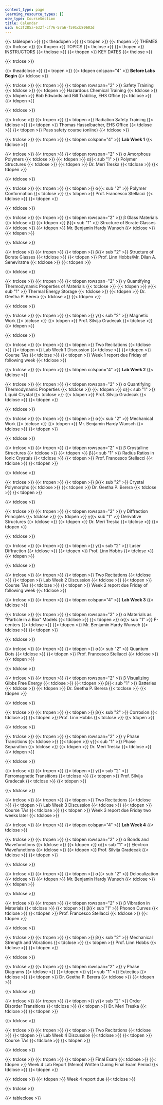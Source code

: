 ```yaml
---
content_type: page
learning_resource_types: []
ocw_type: CourseSection
title: Calendar
uid: 6c3f285a-632f-cf76-57a6-f591cb80603d
---
```


{{< tableopen >}}
{{< theadopen >}}
{{< tropen >}}
{{< thopen >}}
THEMES
{{< thclose >}}
{{< thopen >}}
TOPICS
{{< thclose >}}
{{< thopen >}}
INSTRUCTORS
{{< thclose >}}
{{< thopen >}}
KEY DATES
{{< thclose >}}

{{< trclose >}}

{{< theadclose >}}
{{< tropen >}}
{{< tdopen colspan="4" >}}
**Before Labs Begin**
{{< tdclose >}}

{{< trclose >}}
{{< tropen >}}
{{< tdopen rowspan="2" >}}
Safety Training
{{< tdclose >}}
{{< tdopen >}}
Hazardous Chemical Training
{{< tdclose >}}
{{< tdopen >}}
Bob Edwards and Bill Trabilicy, EHS Office
{{< tdclose >}}
{{< tdopen >}}

{{< tdclose >}}

{{< trclose >}}
{{< tropen >}}
{{< tdopen >}}
Radiation Safety Training
{{< tdclose >}}
{{< tdopen >}}
Thomas Hasselbacher, EHS Office
{{< tdclose >}}
{{< tdopen >}}
Pass safety course (online)
{{< tdclose >}}

{{< trclose >}}
{{< tropen >}}
{{< tdopen colspan="4" >}}
**Lab Week 1**
{{< tdclose >}}

{{< trclose >}}
{{< tropen >}}
{{< tdopen rowspan="2" >}}
α Amorphous Polymers
{{< tdclose >}}
{{< tdopen >}}
α{{< sub "1" >}} Polymer Structures
{{< tdclose >}}
{{< tdopen >}}
Dr. Meri Treska
{{< tdclose >}}
{{< tdopen >}}

{{< tdclose >}}

{{< trclose >}}
{{< tropen >}}
{{< tdopen >}}
α{{< sub "2" >}} Polymer Conformation
{{< tdclose >}}
{{< tdopen >}}
Prof. Francesco Stellacci
{{< tdclose >}}
{{< tdopen >}}

{{< tdclose >}}

{{< trclose >}}
{{< tropen >}}
{{< tdopen rowspan="2" >}}
β Glass Materials
{{< tdclose >}}
{{< tdopen >}}
β{{< sub "1" >}} Structure of Borate Glasses
{{< tdclose >}}
{{< tdopen >}}
Mr. Benjamin Hardy Wunsch
{{< tdclose >}}
{{< tdopen >}}

{{< tdclose >}}

{{< trclose >}}
{{< tropen >}}
{{< tdopen >}}
β{{< sub "2" >}} Structure of Borate Glasses
{{< tdclose >}}
{{< tdopen >}}
Prof. Linn Hobbs/Mr. Dilan A. Seneviratne
{{< tdclose >}}
{{< tdopen >}}

{{< tdclose >}}

{{< trclose >}}
{{< tropen >}}
{{< tdopen rowspan="2" >}}
γ Quantifying Thermodynamic Properties of Materials
{{< tdclose >}}
{{< tdopen >}}
γ{{< sub "1" >}} Thermal Energy Storage
{{< tdclose >}}
{{< tdopen >}}
Dr. Geetha P. Berera
{{< tdclose >}}
{{< tdopen >}}

{{< tdclose >}}

{{< trclose >}}
{{< tropen >}}
{{< tdopen >}}
γ{{< sub "2" >}} Magnetic Work
{{< tdclose >}}
{{< tdopen >}}
Prof. Silvija Gradecak
{{< tdclose >}}
{{< tdopen >}}

{{< tdclose >}}

{{< trclose >}}
{{< tropen >}}
{{< tdopen >}}
Two Recitations
{{< tdclose >}}
{{< tdopen >}}
Lab Week 1 Discussion
{{< tdclose >}}
{{< tdopen >}}
Course TAs
{{< tdclose >}}
{{< tdopen >}}
Week 1 report due Friday of following week
{{< tdclose >}}

{{< trclose >}}
{{< tropen >}}
{{< tdopen colspan="4" >}}
**Lab Week 2**
{{< tdclose >}}

{{< trclose >}}
{{< tropen >}}
{{< tdopen rowspan="2" >}}
α Quantifying Thermodynamic Properties
{{< tdclose >}}
{{< tdopen >}}
α{{< sub "1" >}} Liquid Crystal
{{< tdclose >}}
{{< tdopen >}}
Prof. Silvija Gradecak
{{< tdclose >}}
{{< tdopen >}}

{{< tdclose >}}

{{< trclose >}}
{{< tropen >}}
{{< tdopen >}}
α{{< sub "2" >}} Mechanical Work
{{< tdclose >}}
{{< tdopen >}}
Mr. Benjamin Hardy Wunsch
{{< tdclose >}}
{{< tdopen >}}

{{< tdclose >}}

{{< trclose >}}
{{< tropen >}}
{{< tdopen rowspan="2" >}}
β Crystalline Structures
{{< tdclose >}}
{{< tdopen >}}
β{{< sub "1" >}} Radius Ratios in Ionic Crystals
{{< tdclose >}}
{{< tdopen >}}
Prof. Francesco Stellacci
{{< tdclose >}}
{{< tdopen >}}

{{< tdclose >}}

{{< trclose >}}
{{< tropen >}}
{{< tdopen >}}
β{{< sub "2" >}} Crystal Polymorphs
{{< tdclose >}}
{{< tdopen >}}
Dr. Geetha P. Berera
{{< tdclose >}}
{{< tdopen >}}

{{< tdclose >}}

{{< trclose >}}
{{< tropen >}}
{{< tdopen rowspan="2" >}}
γ Diffraction Principles
{{< tdclose >}}
{{< tdopen >}}
γ{{< sub "1" >}} Derivative Structures
{{< tdclose >}}
{{< tdopen >}}
Dr. Meri Treska
{{< tdclose >}}
{{< tdopen >}}

{{< tdclose >}}

{{< trclose >}}
{{< tropen >}}
{{< tdopen >}}
γ{{< sub "2" >}} Laser Diffraction
{{< tdclose >}}
{{< tdopen >}}
Prof. Linn Hobbs
{{< tdclose >}}
{{< tdopen >}}

{{< tdclose >}}

{{< trclose >}}
{{< tropen >}}
{{< tdopen >}}
Two Recitations
{{< tdclose >}}
{{< tdopen >}}
Lab Week 2 Discussion
{{< tdclose >}}
{{< tdopen >}}
Course TAs
{{< tdclose >}}
{{< tdopen >}}
Week 2 report due Friday of following week
{{< tdclose >}}

{{< trclose >}}
{{< tropen >}}
{{< tdopen colspan="4" >}}
**Lab Week 3**
{{< tdclose >}}

{{< trclose >}}
{{< tropen >}}
{{< tdopen rowspan="2" >}}
α Materials as "Particle in a Box" Models
{{< tdclose >}}
{{< tdopen >}}
α{{< sub "1" >}} F-centers
{{< tdclose >}}
{{< tdopen >}}
Mr. Benjamin Hardy Wunsch
{{< tdclose >}}
{{< tdopen >}}

{{< tdclose >}}

{{< trclose >}}
{{< tropen >}}
{{< tdopen >}}
α{{< sub "2" >}} Quantum Dots
{{< tdclose >}}
{{< tdopen >}}
Prof. Francesco Stellacci
{{< tdclose >}}
{{< tdopen >}}

{{< tdclose >}}

{{< trclose >}}
{{< tropen >}}
{{< tdopen rowspan="2" >}}
β Visualizing Gibbs Free Energy
{{< tdclose >}}
{{< tdopen >}}
β{{< sub "1" >}} Batteries
{{< tdclose >}}
{{< tdopen >}}
Dr. Geetha P. Berera
{{< tdclose >}}
{{< tdopen >}}

{{< tdclose >}}

{{< trclose >}}
{{< tropen >}}
{{< tdopen >}}
β{{< sub "2" >}} Corrosion
{{< tdclose >}}
{{< tdopen >}}
Prof. Linn Hobbs
{{< tdclose >}}
{{< tdopen >}}

{{< tdclose >}}

{{< trclose >}}
{{< tropen >}}
{{< tdopen rowspan="2" >}}
γ Phase Transitions
{{< tdclose >}}
{{< tdopen >}}
γ{{< sub "1" >}} Phase Separation
{{< tdclose >}}
{{< tdopen >}}
Dr. Meri Treska
{{< tdclose >}}
{{< tdopen >}}

{{< tdclose >}}

{{< trclose >}}
{{< tropen >}}
{{< tdopen >}}
γ{{< sub "2" >}} Ferromagnetic Transitions
{{< tdclose >}}
{{< tdopen >}}
Prof. Silvija Gradecak
{{< tdclose >}}
{{< tdopen >}}

{{< tdclose >}}

{{< trclose >}}
{{< tropen >}}
{{< tdopen >}}
Two Recitations
{{< tdclose >}}
{{< tdopen >}}
Lab Week 3 Discussion
{{< tdclose >}}
{{< tdopen >}}
Course TAs
{{< tdclose >}}
{{< tdopen >}}
Week 3 report due Friday two weeks later
{{< tdclose >}}

{{< trclose >}}
{{< tropen >}}
{{< tdopen colspan="4" >}}
**Lab Week 4**
{{< tdclose >}}

{{< trclose >}}
{{< tropen >}}
{{< tdopen rowspan="2" >}}
α Bonds and Wavefunctions
{{< tdclose >}}
{{< tdopen >}}
α{{< sub "1" >}} Electron Wavefunctions
{{< tdclose >}}
{{< tdopen >}}
Prof. Silvija Gradecak
{{< tdclose >}}
{{< tdopen >}}

{{< tdclose >}}

{{< trclose >}}
{{< tropen >}}
{{< tdopen >}}
α{{< sub "2" >}} Delocalization
{{< tdclose >}}
{{< tdopen >}}
Mr. Benjamin Hardy Wunsch
{{< tdclose >}}
{{< tdopen >}}

{{< tdclose >}}

{{< trclose >}}
{{< tropen >}}
{{< tdopen rowspan="2" >}}
β Vibration in Materials
{{< tdclose >}}
{{< tdopen >}}
β{{< sub "1" >}} Phonon Curves
{{< tdclose >}}
{{< tdopen >}}
Prof. Francesco Stellacci
{{< tdclose >}}
{{< tdopen >}}

{{< tdclose >}}

{{< trclose >}}
{{< tropen >}}
{{< tdopen >}}
β{{< sub "2" >}} Mechanical Strength and Vibrations
{{< tdclose >}}
{{< tdopen >}}
Prof. Linn Hobbs
{{< tdclose >}}
{{< tdopen >}}

{{< tdclose >}}

{{< trclose >}}
{{< tropen >}}
{{< tdopen rowspan="2" >}}
γ Phase Diagrams
{{< tdclose >}}
{{< tdopen >}}
γ{{< sub "1" >}} Eutectics
{{< tdclose >}}
{{< tdopen >}}
Dr. Geetha P. Berera
{{< tdclose >}}
{{< tdopen >}}

{{< tdclose >}}

{{< trclose >}}
{{< tropen >}}
{{< tdopen >}}
γ{{< sub "2" >}} Order Disorder Transitions
{{< tdclose >}}
{{< tdopen >}}
Dr. Meri Treska
{{< tdclose >}}
{{< tdopen >}}

{{< tdclose >}}

{{< trclose >}}
{{< tropen >}}
{{< tdopen >}}
Two Recitations
{{< tdclose >}}
{{< tdopen >}}
Lab Week 4 Discussion
{{< tdclose >}}
{{< tdopen >}}
Course TAs
{{< tdclose >}}
{{< tdopen >}}

{{< tdclose >}}

{{< trclose >}}
{{< tropen >}}
{{< tdopen >}}
Final Exam
{{< tdclose >}}
{{< tdopen >}}
Week 4 Lab Report (Memo) Written During Final Exam Period
{{< tdclose >}}
{{< tdopen >}}

{{< tdclose >}}
{{< tdopen >}}
Week 4 report due
{{< tdclose >}}

{{< trclose >}}

{{< tableclose >}}